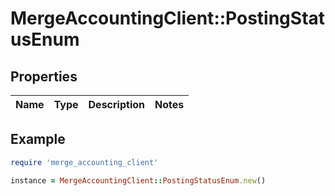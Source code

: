# MergeAccountingClient::PostingStatusEnum

## Properties

| Name | Type | Description | Notes |
| ---- | ---- | ----------- | ----- |

## Example

```ruby
require 'merge_accounting_client'

instance = MergeAccountingClient::PostingStatusEnum.new()
```


